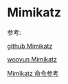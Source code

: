 # Mimikatz

参考:

[github Mimikatz](https://github.com/gentilkiwi/mimikatz/wiki)

[wooyun Mimikatz](https://wooyun.js.org/drops/Mimikatz%20%E9%9D%9E%E5%AE%98%E6%96%B9%E6%8C%87%E5%8D%97%E5%92%8C%E5%91%BD%E4%BB%A4%E5%8F%82%E8%80%83_Part3.html)

[Mimikatz 命令参考](https://paper.seebug.org/papers/Archive/drops2/Mimikatz%20%E9%9D%9E%E5%AE%98%E6%96%B9%E6%8C%87%E5%8D%97%E5%92%8C%E5%91%BD%E4%BB%A4%E5%8F%82%E8%80%83_Part2.html)
